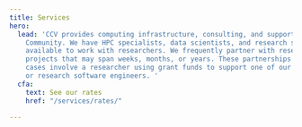 ```yaml
---
title: Services
hero:
  lead: 'CCV provides computing infrastructure, consulting, and support to the Brown
    Community. We have HPC specialists, data scientists, and research software engineers
    available to work with researchers. We frequently partner with researchers on
    projects that may span weeks, months, or years. These partnerships can in some
    cases involve a researcher using grant funds to support one of our data scientists
    or research software engineers. '
  cfa:
    text: See our rates
    href: "/services/rates/"

---
```

